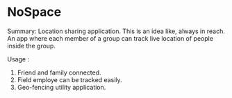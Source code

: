 # NoSpace

Summary:
  Location sharing application.
  This is an idea like, always in reach. An app where each member of a group can track live location of people inside the group.


Usage  : 
  1. Friend and family connected.
  2. Field employe can be tracked easily.
  3. Geo-fencing utility application.
